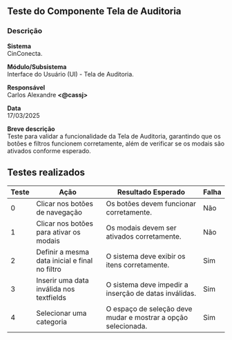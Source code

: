 ## Teste do Componente Tela de Auditoria

### Descrição

**Sistema**  
CinConecta.

**Módulo/Subsistema**  
Interface do Usuário (UI) - Tela de Auditoria.

**Responsável**  
Carlos Alexandre **<@cassj>**

**Data**  
17/03/2025

**Breve descrição**  
Teste para validar a funcionalidade da Tela de Auditoria, garantindo que os botões e filtros funcionem corretamente, além de verificar se os modais são ativados conforme esperado.

## Testes realizados

| Teste | Ação | Resultado Esperado | Falha |
|-------|------|--------------------|-------|
| 0 | Clicar nos botões de navegação | Os botões devem funcionar corretamente. | Não |
| 1 | Clicar nos botões para ativar os modais | Os modais devem ser ativados corretamente. | Não |
| 2 | Definir a mesma data inicial e final no filtro | O sistema deve exibir os itens corretamente. | Sim |
| 3 | Inserir uma data inválida nos textfields | O sistema deve impedir a inserção de datas inválidas. | Sim |
| 4 | Selecionar uma categoria | O espaço de seleção deve mudar e mostrar a opção selecionada. | Sim |

